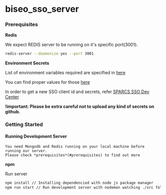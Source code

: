 # biseo_sso_server

### Prerequisites

**Redis**

We expect REDIS server to be running on it's specific port\(3001\).

```bash
redis-server --daemonize yes --port 3001
```

**Environment Secrets**

List of environment variables required are specified in [here](https://github.com/sparcs-kaist/biseo_backend/blob/master/config/.env.example)

You can find proper values for those [here](https://wiki.sparcs.org/w/index.php/%EC%8A%A4%EB%B9%84%EC%84%9C)

In order to get a new SSO client id and secrets, refer [SPARCS SSO Dev Center](https://sparcssso.kaist.ac.kr/dev/main/)

**!important: Please be extra careful not to upload any kind of secrets on github.**

### Getting Started

#### Running Development Server

```text
You need Mongodb and Redis running on your local machine before running our server.
Please check *prerequisites*(#prerequisites) to find out more
```

**npm**

Run server

```bash
npm install // Installing dependencied with node js package manager
npm run start // Run development server with nodemon watching ./src folder
```
